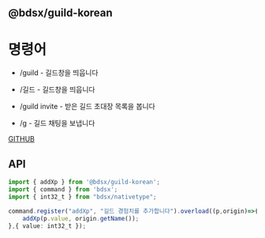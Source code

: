 ## @bdsx/guild-korean

# 명령어
* /guild - 길드창을 띄웁니다

* /길드 - 길드창을 띄웁니다

* /guild invite - 받은 길드 초대장 목록을 봅니다

* /g <text> - 길드 채팅을 보냅니다

[GITHUB](https://github.com/minyee2913/guild-korean)

## API
```ts
import { addXp } from '@bdsx/guild-korean';
import { command } from 'bdsx';
import { int32_t } from "bdsx/nativetype";

command.register("addXp", "길드 경험치를 추가합니다").overload((p,origin)=>{
	addXp(p.value, origin.getName());
},{ value: int32_t });
